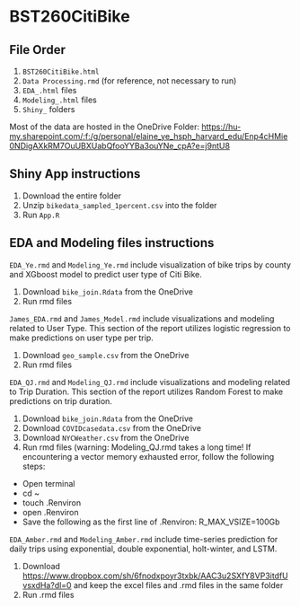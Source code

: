 # BST260CitiBike

## File Order
1) ```BST260CitiBike.html```
2) ```Data Processing.rmd``` (for reference, not necessary to run)
3) ```EDA_.html``` files
4) ```Modeling_.html``` files
5) ```Shiny_``` folders

Most of the data are hosted in the OneDrive Folder: https://hu-my.sharepoint.com/:f:/g/personal/elaine_ye_hsph_harvard_edu/Enp4cHMie0NDigAXkRM7OuUBXUabQfooYYBa3ouYNe_cpA?e=j9ntU8

## Shiny App instructions
1) Download the entire folder
2) Unzip ```bikedata_sampled_1percent.csv``` into the folder
3) Run ```App.R```

## EDA and Modeling files instructions 
```EDA_Ye.rmd``` and ```Modeling_Ye.rmd``` include visualization of bike trips by county and XGboost model to predict user type of Citi Bike.
1) Download ```bike_join.Rdata``` from the OneDrive
2) Run rmd files

```James_EDA.rmd``` and ```James_Model.rmd``` include visualizations and modeling related to User Type. This section of the report utilizes logistic regression to make predictions on user type per trip. 
1) Download ```geo_sample.csv``` from the OneDrive
2) Run rmd files

```EDA_QJ.rmd``` and ```Modeling_QJ.rmd``` include visualizations and modeling related to Trip Duration. This section of the report utilizes Random Forest to make predictions on trip duration. 
1) Download ```bike_join.Rdata``` from the OneDrive
2) Download ```COVIDcasedata.csv``` from the OneDrive
3) Download ```NYCWeather.csv``` from the OneDrive
4) Run rmd files (warning: Modeling_QJ.rmd takes a long time! If encountering a vector memory exhausted error, follow the following steps:
  * Open terminal
  * cd ~
  * touch .Renviron
  * open .Renviron
  * Save the following as the first line of .Renviron: R_MAX_VSIZE=100Gb
 
```EDA_Amber.rmd``` and ```Modeling_Amber.rmd``` include time-series prediction for daily trips using exponential, double exponential, holt-winter, and LSTM.
1) Download https://www.dropbox.com/sh/6fnodxpoyr3txbk/AAC3u2SXfY8VP3itdfUvsxdHa?dl=0 and keep the excel files and .rmd files in the same folder
2) Run .rmd files
